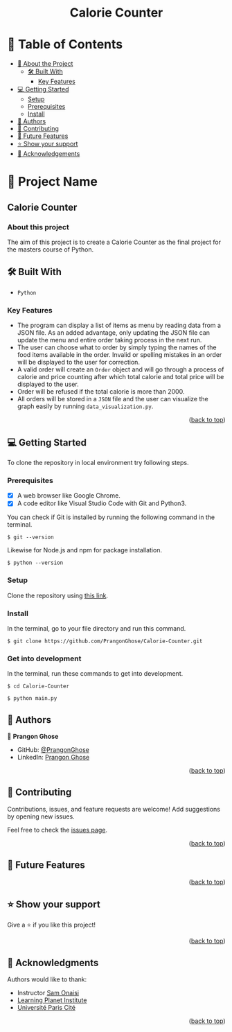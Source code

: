 <a name="readme-top"></a>

<div align="center">
<h1><b>Calorie Counter</b></h1>

</div>


<!-- TABLE OF CONTENTS -->

# 📗 Table of Contents

- [📖 About the Project](#about-project)
  - [🛠 Built With](#built-with)
    - [Key Features](#key-features)
- [💻 Getting Started](#getting-started)
  - [Setup](#setup)
  - [Prerequisites](#prerequisites)
  - [Install](#install)
- [👥 Authors](#authors)
- [🤝 Contributing](#contributing)
- [🔭 Future Features](#future-features)
- [⭐️ Show your support](#support)
- [🙏 Acknowledgements](#acknowledgements)

<!-- PROJECT DESCRIPTION -->

# 📖 Project Name

## Calorie Counter

### About this project <a name="about-project"></a>
The aim of this project is to create a Calorie Counter as the final project for the masters course of Python.

## 🛠 Built With <a name="built-with"></a>

- `Python`

<!-- Features -->

### Key Features <a name="key-features"></a>
- The program can display a list of items as menu by reading data from a JSON file. As an added advantage, only updating the JSON file can update the menu and entire order taking process in the next run.
- The user can choose what to order by simply typing the names of the food items available in the order. Invalid or spelling mistakes in an order will be displayed to the user for correction.
- A valid order will create an `Order` object and will go through a process of calorie and price counting after which total calorie and total price will be displayed to the user.
- Order will be refused if the total calorie is more than 2000.
- All orders will be stored in a `JSON` file and the user can visualize the graph easily by running `data_visualization.py`.

<p align="right">(<a href="#readme-top">back to top</a>)</p>

<!-- GETTING STARTED -->

## 💻 Getting Started
To clone the repository in local environment try following steps.

### Prerequisites

- [x] A web browser like Google Chrome.
- [x] A code editor like Visual Studio Code with Git and Python3.

You can check if Git is installed by running the following command in the terminal.

```
$ git --version
```

Likewise for Node.js and npm for package installation.

```
$ python --version
```

### Setup

Clone the repository using [this link](https://github.com/PrangonGhose/Calorie-Counter.git).

### Install

In the terminal, go to your file directory and run this command.

```
$ git clone https://github.com/PrangonGhose/Calorie-Counter.git
```
### Get into development

In the terminal, run these commands to get into development.
```
$ cd Calorie-Counter

$ python main.py
```

<!-- AUTHORS -->

## 👥 Authors <a name="authors"></a>

👤 **Prangon Ghose**

- GitHub: [@PrangonGhose](https://github.com/PrangonGhose)
- LinkedIn: [Prangon Ghose](https://www.linkedin.com/in/prangon-ghose/)

<p align="right">(<a href="#readme-top">back to top</a>)</p>

<!-- CONTRIBUTING -->

## 🤝 Contributing <a name="contributing"></a>

Contributions, issues, and feature requests are welcome! Add suggestions by opening new issues.

Feel free to check the [issues page](https://github.com/PrangonGhose/Calorie-Counter/issues).

<p align="right">(<a href="#readme-top">back to top</a>)</p>


<!-- Future Features (optional) -->

## 🔭 Future Features <a name="future features"></a>

<p align="right">(<a href="#readme-top">back to top</a>)</p>

<!-- SUPPORT -->

## ⭐️ Show your support <a name="support"></a>

Give a ⭐️ if you like this project!

<p align="right">(<a href="#readme-top">back to top</a>)</p>

<!-- ACKNOWLEDGEMENTS -->

## 🙏 Acknowledgments <a name="acknowledgements"></a>

Authors would like to thank:
- Instructor [Sam Onaisi](https://www.linkedin.com/in/sam-onaisi-1a8585a2/)
- [Learning Planet Institute](https://www.learningplanetinstitute.org/en/)
- [Université Paris Cité](https://u-paris.fr/en/)

<p align="right">(<a href="#readme-top">back to top</a>)</p>

